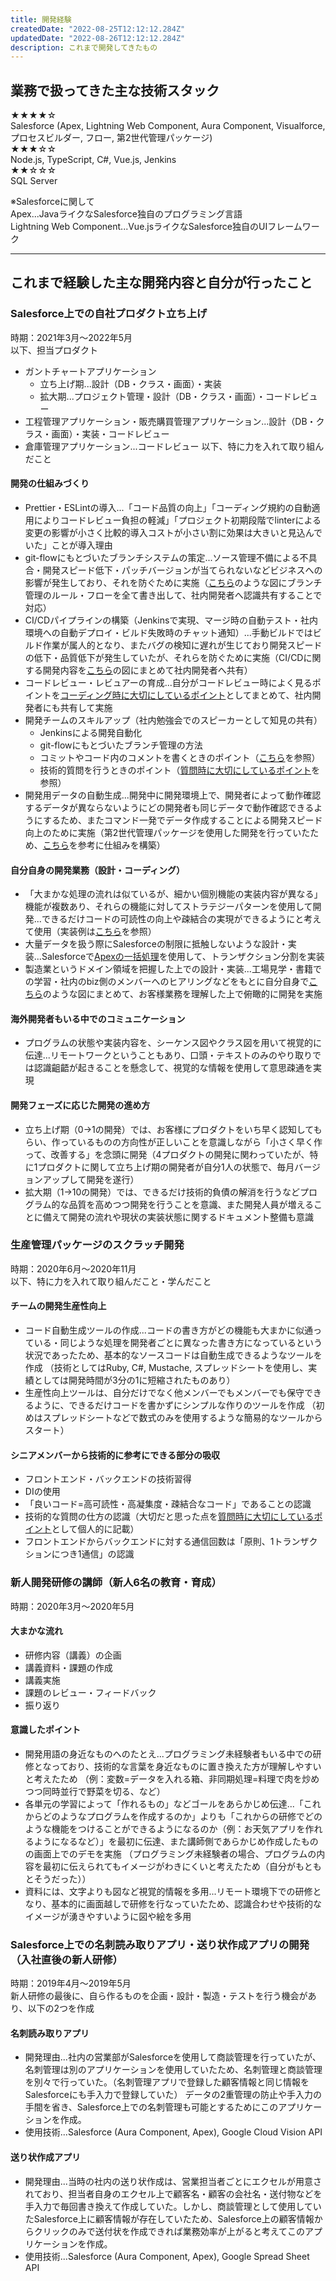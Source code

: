```yaml
---
title: 開発経験
createdDate: "2022-08-25T12:12:12.284Z"
updatedDate: "2022-08-26T12:12:12.284Z"
description: これまで開発してきたもの
---
```


## 業務で扱ってきた主な技術スタック  
★★★★☆  
Salesforce (Apex, Lightning Web Component, Aura Component, Visualforce, プロセスビルダー, フロー, 第2世代管理パッケージ)  
★★★☆☆  
Node.js, TypeScript, C#, Vue.js, Jenkins  
★★☆☆☆  
SQL Server  

※Salesforceに関して  
Apex...JavaライクなSalesforce独自のプログラミング言語  
Lightning Web Component...Vue.jsライクなSalesforce独自のUIフレームワーク

<hr />
<!-- 以下はよく使うため、テンプレとしてコメントで記載している -->
<!-- <a href="" target="_blank">こちら</a> -->

## これまで経験した主な開発内容と自分が行ったこと
### **Salesforce上での自社プロダクト立ち上げ**
時期：2021年3月〜2022年5月  
以下、担当プロダクト
* ガントチャートアプリケーション
    * 立ち上げ期...設計（DB・クラス・画面）・実装
    * 拡大期...プロジェクト管理・設計（DB・クラス・画面）・コードレビュー
* 工程管理アプリケーション・販売購買管理アプリケーション...設計（DB・クラス・画面）・実装・コードレビュー
* 倉庫管理アプリケーション...コードレビュー
以下、特に力を入れて取り組んだこと

#### 開発の仕組みづくり
* Prettier・ESLintの導入...「コード品質の向上」「コーディング規約の自動適用によりコードレビュー負担の軽減」「プロジェクト初期段階でlinterによる変更の影響が小さく比較的導入コストが小さい割に効果は大きいと見込んでいた」ことが導入理由
* git-flowにもとづいたブランチシステムの策定...ソース管理不備による不具合・開発スピード低下・パッチバージョンが当てられないなどビジネスへの影響が発生しており、それを防ぐために実施（<a href="https://camo.qiitausercontent.com/92a6cc97dd6569e00c2f32455ed2ad0273cc2149/68747470733a2f2f71696974612d696d6167652d73746f72652e73332e61702d6e6f727468656173742d312e616d617a6f6e6177732e636f6d2f302f3233343237352f34393539366463382d626339362d326330332d353230322d3536363039303232356364342e706e67" target="_blank">こちら</a>のような図にブランチ管理のルール・フローを全て書き出して、社内開発者へ認識共有することで対応）
* CI/CDパイプラインの構築（Jenkinsで実現、マージ時の自動テスト・社内環境への自動デプロイ・ビルド失敗時のチャット通知）...手動ビルドではビルド作業が属人的となり、またバグの検知に遅れが生じており開発スピードの低下・品質低下が発生していたが、それらを防ぐために実施（CI/CDに関する開発内容を<a href="https://camo.qiitausercontent.com/c28fccf63be045b012f7a8e1797f6b3941c2da53/68747470733a2f2f71696974612d696d6167652d73746f72652e73332e61702d6e6f727468656173742d312e616d617a6f6e6177732e636f6d2f302f3233343237352f61323332316632642d356431302d326161302d363037372d3534356131623163376437352e706e67" target="_blank">こちら</a>の図にまとめて社内開発者へ共有）
* コードレビュー・レビュアーの育成...自分がコードレビュー時によく見るポイントを<a href="https://qiita.com/shin4488/items/9a2609672ddb7545a51b" target="_blank">コーディング時に大切にしているポイント</a>としてまとめて、社内開発者にも共有して実施
* 開発チームのスキルアップ（社内勉強会でのスピーカーとして知見の共有）
    * Jenkinsによる開発自動化
    * git-flowにもとづいたブランチ管理の方法
    * コミットやコード内のコメントを書くときのポイント（<a href="https://qiita.com/shin4488/items/9a2609672ddb7545a51b#%E3%82%B3%E3%83%A1%E3%83%B3%E3%83%88" target="_blank">こちら</a>を参照）
    * 技術的質問を行うときのポイント（<a href="https://qiita.com/shin4488/items/3057773158faa4363094" target="_blank">質問時に大切にしているポイント</a>を参照）
* 開発用データの自動生成...開発中に開発環境上で、開発者によって動作確認するデータが異ならないようにどの開発者も同じデータで動作確認できるようにするため、またコマンド一発でデータ作成することによる開発スピード向上のために実施（第2世代管理パッケージを使用した開発を行っていたため、<a href="https://qiita.com/hanamizuki10/items/35a8095a57ca2c8f1ca8" target="_blank">こちら</a>を参考に仕組みを構築）

#### 自分自身の開発業務（設計・コーディング）
* 「大まかな処理の流れは似ているが、細かい個別機能の実装内容が異なる」機能が複数あり、それらの機能に対してストラテジーパターンを使用して開発...できるだけコードの可読性の向上や疎結合の実現ができるようにと考えて使用（実装例は<a href="https://qiita.com/shin4488/items/9a2609672ddb7545a51b#%E3%83%A1%E3%82%BD%E3%83%83%E3%83%89%E5%91%BC%E3%81%B3%E5%87%BA%E3%81%97%E5%81%B4%E3%81%A7%E8%A1%8C%E3%81%86%E5%87%A6%E7%90%86%E3%82%92%E6%B1%BA%E5%AE%9A" target="_blank">こちら</a>を参照）
* 大量データを扱う際にSalesforceの制限に抵触しないような設計・実装...Salesforceで<a href="https://developer.salesforce.com/docs/atlas.ja-jp.apexcode.meta/apexcode/apex_batch_interface.htm" target="_blank">Apexの一括処理</a>を使用して、トランザクション分割を実装
* 製造業というドメイン領域を把握した上での設計・実装...工場見学・書籍での学習・社内のbiz側のメンバーへのヒアリングなどをもとに自分自身で<a href="https://camo.qiitausercontent.com/03f11d79317960c874f6715353e1909d143ac06a/68747470733a2f2f71696974612d696d6167652d73746f72652e73332e61702d6e6f727468656173742d312e616d617a6f6e6177732e636f6d2f302f3233343237352f33623131656462632d313631612d616464342d646165312d6339376366353464636334312e706e67" target="_blank">こちら</a>のような図にまとめて、お客様業務を理解した上で俯瞰的に開発を実施

#### 海外開発者もいる中でのコミュニケーション
* プログラムの状態や実装内容を、シーケンス図やクラス図を用いて視覚的に伝達...リモートワークということもあり、口頭・テキストのみのやり取りでは認識齟齬が起きることを懸念して、視覚的な情報を使用して意思疎通を実現

#### 開発フェーズに応じた開発の進め方
* 立ち上げ期（0→1の開発）では、お客様にプロダクトをいち早く認知してもらい、作っているものの方向性が正しいことを意識しながら「小さく早く作って、改善する」を念頭に開発（4プロダクトの開発に関わっていたが、特に1プロダクトに関して立ち上げ期の開発者が自分1人の状態で、毎月バージョンアップして開発を遂行）
* 拡大期（1→10の開発）では、できるだけ技術的負債の解消を行うなどプログラム的な品質を高めつつ開発を行うことを意識、また開発人員が増えることに備えて開発の流れや現状の実装状態に関するドキュメント整備も意識

### **生産管理パッケージのスクラッチ開発**
時期：2020年6月〜2020年11月  
以下、特に力を入れて取り組んだこと・学んだこと

#### チームの開発生産性向上
* コード自動生成ツールの作成...コードの書き方がどの機能も大まかに似通っている・同じような処理を開発者ごとに異なった書き方になっているという状況であったため、基本的なソースコードは自動生成できるようなツールを作成
    （技術としてはRuby, C#, Mustache, スプレッドシートを使用し、実績としては開発時間が3分の1に短縮されたものあり）
* 生産性向上ツールは、自分だけでなく他メンバーでもメンバーでも保守できるように、できるだけコードを書かずにシンプルな作りのツールを作成
    （初めはスプレッドシートなどで数式のみを使用するような簡易的なツールからスタート）

#### シニアメンバーから技術的に参考にできる部分の吸収
* フロントエンド・バックエンドの技術習得
* DIの使用
* 「良いコード=高可読性・高凝集度・疎結合なコード」であることの認識
* 技術的な質問の仕方の認識（大切だと思った点を<a href="https://qiita.com/shin4488/items/3057773158faa4363094" target="_blank">質問時に大切にしているポイント</a>として個人的に記載）
* フロントエンドからバックエンドに対する通信回数は「原則、1トランザクションにつき1通信」の認識

### **新人開発研修の講師（新人6名の教育・育成）**
時期：2020年3月〜2020年5月
#### 大まかな流れ
* 研修内容（講義）の企画
* 講義資料・課題の作成
* 講義実施
* 課題のレビュー・フィードバック
* 振り返り

#### 意識したポイント
* 開発用語の身近なものへのたとえ...プログラミング未経験者もいる中での研修となっており、技術的な言葉を身近なものに置き換えた方が理解しやすいと考えたため
    （例：変数=データを入れる箱、非同期処理=料理で肉を炒めつつ同時並行で野菜を切る、など）
* 各単元の学習によって「作れるもの」などゴールをあらかじめ伝達...「これからどのようなプログラムを作成するのか」よりも「これからの研修でどのような機能をつけることができるようになるのか（例：お天気アプリを作れるようになるなど）」を最初に伝達、また講師側であらかじめ作成したものの画面上でのデモを実施
    （プログラミング未経験者の場合、プログラムの内容を最初に伝えられてもイメージがわきにくいと考えたため（自分がもともとそうだった））
* 資料には、文字よりも図など視覚的情報を多用...リモート環境下での研修となり、基本的に画面越しで研修を行なっていたため、認識合わせや技術的なイメージが湧きやすいように図や絵を多用

<!-- ### Salesforceと他社の販売管理システムのデータ連携（受託案件） -->

### **Salesforce上での名刺読み取りアプリ・送り状作成アプリの開発（入社直後の新人研修）**
時期：2019年4月〜2019年5月  
新人研修の最後に、自ら作るものを企画・設計・製造・テストを行う機会があり、以下の2つを作成

#### 名刺読み取りアプリ
* 開発理由...社内の営業部がSalesforceを使用して商談管理を行っていたが、名刺管理は別のアプリケーションを使用していたため、名刺管理と商談管理を別々で行っていた。（名刺管理アプリで登録した顧客情報と同じ情報をSalesforceにも手入力で登録していた）
    データの2重管理の防止や手入力の手間を省き、Salesforce上での名刺管理も可能とするためにこのアプリケーションを作成。
* 使用技術...Salesforce (Aura Component, Apex), Google Cloud Vision API

#### 送り状作成アプリ
* 開発理由...当時の社内の送り状作成は、営業担当者ごとにエクセルが用意されており、担当者自身のエクセル上で顧客名・顧客の会社名・送付物などを手入力で毎回書き換えて作成していた。しかし、商談管理として使用していたSalesforce上に顧客情報が存在していたため、Salesforce上の顧客情報からクリックのみで送付状を作成できれば業務効率が上がると考えてこのアプリケーションを作成。
* 使用技術...Salesforce (Aura Component, Apex), Google Spread Sheet API
